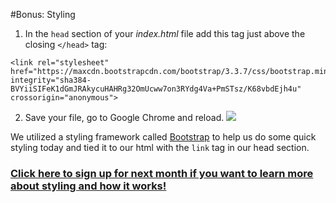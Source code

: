 #Bonus: Styling

1. In the `head` section of your _index.html_ file add this tag just above the closing `</head>` tag:
```
<link rel="stylesheet" href="https://maxcdn.bootstrapcdn.com/bootstrap/3.3.7/css/bootstrap.min.css" integrity="sha384-BVYiiSIFeK1dGmJRAkycuHAHRg32OmUcww7on3RYdg4Va+PmSTsz/K68vbdEjh4u" crossorigin="anonymous">
```

2. Save your file, go to Google Chrome and reload.
![](https://media.giphy.com/media/12QipzuBuU90Gs/giphy.gif)
    
    
We utilized a styling framework called [Bootstrap](http://getbootstrap.com/) to help us do some quick styling today and tied it to our html with the `link` tag in our head section.  

### [**Click here to sign up for next month if you want to learn more about styling and how it works!**](https://www.eventbrite.com/e/coding-cocktails-february-tickets-30480758770?aff=ws)